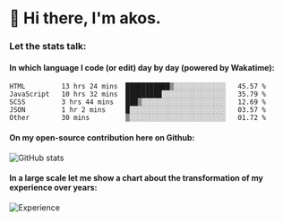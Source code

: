 # 👋 Hi there, I'm akos. 


### Let the stats talk:


#### In which language I code (or edit) day by day (powered by Wakatime): 

<!--START_SECTION:waka-->

```text
HTML         13 hrs 24 mins  ███████████▒░░░░░░░░░░░░░   45.57 %
JavaScript   10 hrs 32 mins  █████████░░░░░░░░░░░░░░░░   35.79 %
SCSS         3 hrs 44 mins   ███▒░░░░░░░░░░░░░░░░░░░░░   12.69 %
JSON         1 hr 2 mins     █░░░░░░░░░░░░░░░░░░░░░░░░   03.57 %
Other        30 mins         ▒░░░░░░░░░░░░░░░░░░░░░░░░   01.72 %
```

<!--END_SECTION:waka-->

#### On my open-source contribution here on Github:
 
![GitHub stats](https://github-readme-stats.vercel.app/api?username=akosbalasko)

#### In a large scale let me show a chart about the transformation of my experience over years:   

![Experience](https://cr-skills-chart-widget.azurewebsites.net/api/api?username=akosbalasko)
